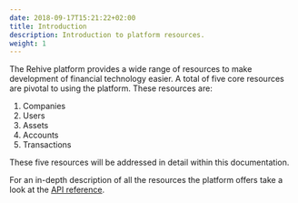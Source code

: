 ```yaml
---
date: 2018-09-17T15:21:22+02:00
title: Introduction
description: Introduction to platform resources.
weight: 1
---
```


The Rehive platform provides a wide range of resources to make development of financial technology easier. A total of five core resources are pivotal to using the platform. These resources are:

1. Companies
2. Users
3. Assets
4. Accounts
5. Transactions

These five resources will be  addressed in detail within this documentation.

<aside class="notice">
	For an in-depth description of all the resources the platform offers take a look at the <a href="https://api.docs.rehive.com" target="_blank">API reference</a>.
</aside>
